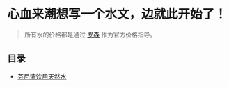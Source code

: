# 心血来潮想写一个水文，边就此开始了！
> 所有水的价格都是通过 [罗森](https://chinalawson.com.cn/) 作为官方价格指导。

## 目录
- [芬尼湾饮用天然水](https://github.com/xiaoxunyao/water-article/blob/master/zh-docs/%E8%8A%AC%E5%B0%BC%E6%B9%BE%E9%A5%AE%E7%94%A8%E5%A4%A9%E7%84%B6%E6%B0%B4.md)